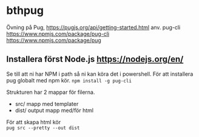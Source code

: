 # bthpug

Övning på Pug, https://pugjs.org/api/getting-started.html 
anv. pug-cli https://www.npmjs.com/package/pug-cli
https://www.npmjs.com/package/pug

## Installera först Node.js https://nodejs.org/en/

Se till att ni har NPM i path så ni kan köra det i powershell.
För att installera pug globalt med npm kör.
  `npm install -g pug-cli`

Strukturen har 2 mappar för filerna.
* src/ mapp med templater
* dist/ output mapp med/för html 

För att skapa html kör  
`pug src --pretty --out dist`
